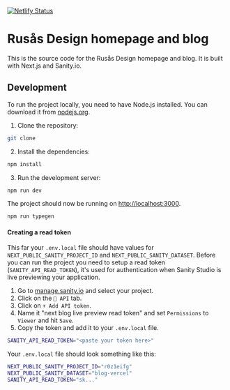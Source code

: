 [![Netlify Status](https://api.netlify.com/api/v1/badges/2a70f8ca-927e-4044-9a94-6abfc460a345/deploy-status)](https://app.netlify.com/sites/rusasdesign/deploys)

# Rusås Design homepage and blog

This is the source code for the Rusås Design homepage and blog. It is built with Next.js and Sanity.io.

## Development

To run the project locally, you need to have Node.js installed. You can download it
from [nodejs.org](https://nodejs.org/).

1. Clone the repository:

```bash
git clone
```

2. Install the dependencies:

```bash
npm install
```

3. Run the development server:

```bash
npm run dev
```

The project should now be running on [http://localhost:3000](http://localhost:3000).

```bash
npm run typegen
```

#### Creating a read token

This far your `.env.local` file should have values for `NEXT_PUBLIC_SANITY_PROJECT_ID` and `NEXT_PUBLIC_SANITY_DATASET`.
Before you can run the project you need to setup a read token (`SANITY_API_READ_TOKEN`), it's used for authentication
when Sanity Studio is live previewing your application.

1. Go to [manage.sanity.io](https://manage.sanity.io/) and select your project.
2. Click on the `🔌 API` tab.
3. Click on `+ Add API token`.
4. Name it "next blog live preview read token" and set `Permissions` to `Viewer` and hit `Save`.
5. Copy the token and add it to your `.env.local` file.

```bash
SANITY_API_READ_TOKEN="<paste your token here>"
```

Your `.env.local` file should look something like this:

```bash
NEXT_PUBLIC_SANITY_PROJECT_ID="r0z1eifg"
NEXT_PUBLIC_SANITY_DATASET="blog-vercel"
SANITY_API_READ_TOKEN="sk..."
```

